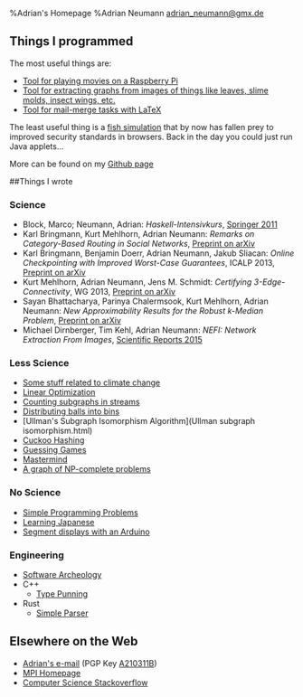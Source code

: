 %Adrian's Homepage
%Adrian Neumann adrian_neumann@gmx.de

## Things I programmed

The most useful things are:

* [Tool for playing movies on a Raspberry Pi](https://github.com/adrianN/MovieThingy)
* [Tool for extracting graphs from images of things like leaves, slime molds, insect wings, etc.](http://nefi.mpi-inf.mpg.de)
* [Tool for mail-merge tasks with LaTeX](https://github.com/adrianN/latex-mailmerge)

The least useful thing is a [fish simulation](http://www.mpi-inf.mpg.de/~aneumann/Fische/) that by now has fallen prey to improved security standards in browsers. Back in the day you could just run Java applets...

More can be found on my [Github page](https://github.com/adrianN?tab=repositories)

##Things I wrote

### Science

* Block, Marco; Neumann, Adrian: *Haskell-Intensivkurs*, [Springer 2011](http://www.springerlink.com/content/978-3-642-04717-6)
* Karl Bringmann, Kurt Mehlhorn, Adrian Neumann: *Remarks on Category-Based Routing in Social Networks*, [Preprint on arXiv](http://arxiv.org/abs/1202.2293)
* Karl Bringmann, Benjamin Doerr, Adrian Neumann, Jakub Sliacan: *Online Checkpointing with Improved Worst-Case Guarantees*, ICALP 2013, [Preprint on arXiv](http://arxiv.org/abs/1302.4216)
* Kurt Mehlhorn, Adrian Neumann, Jens M. Schmidt: *Certifying 3-Edge-Connectivity*, WG 2013, [Preprint on arXiv](http://arxiv.org/abs/1211.6553)
* Sayan Bhattacharya, Parinya Chalermsook, Kurt Mehlhorn, Adrian Neumann: *New Approximability Results for the Robust k-Median Problem*, [Preprint on arXiv](http://arxiv.org/abs/1309.4602)
* Michael Dirnberger, Tim Kehl, Adrian Neumann: *NEFI: Network Extraction From Images*, [Scientific Reports 2015](http://www.nature.com/articles/srep15669)

### Less Science

* [Some stuff related to climate change](climate_change.html)
* [Linear Optimization](linear_optimization.html)
* [Counting subgraphs in streams](counting_subgraphs.html)
* [Distributing balls into bins](ballsBins.html)
* [Ullman's Subgraph Isomorphism Algorithm](Ullman subgraph isomorphism.html)
* [Cuckoo Hashing](cuckoo.html)
* [Guessing Games](guessing_games.html)
* [Mastermind](mastermind.html)
* [A graph of NP-complete problems](npc/npc.html)

### No Science

* [Simple Programming Problems](programming_problems.html)
* [Learning Japanese](learning_japanese.html)
* [Segment displays with an Arduino](arduino_segment_displays.html)

### Engineering

* [Software Archeology](software_archeology.html)
* C++
    * [Type Punning](undefined_behavior.html#type-punning)
* Rust
    * [Simple Parser](rust_parser.html)

## Elsewhere on the Web

* [Adrian's e-mail](mailto:adrian_neumann@gmx.de) (PGP Key [A210311B](http://adriann.github.io/ressources/pub.asc))
* [MPI Homepage](http://www.mpi-inf.mpg.de/~aneumann/)
* [Computer Science Stackoverflow](http://cs.stackexchange.com/users/4736/adriann)
